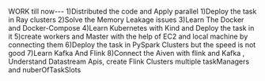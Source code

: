 WORK till now---
1)Distributed the code and Apply parallel
1)Deploy the task in Ray clusters
2)Solve the Memory Leakage issues
3)Learn The Docker and Docker-Compose
4)Learn Kubernetes with Kind and Deploy the task in it
5)create workers and Master with the help of EC2 and local machine by connecting them
6)Deploy the task in PySpark Clusters but the speed is not good
7)Learn Kafka And Flink
8)Connect the Aiven with flink and Kafka , Understand Datastream Apis, create Flink Clusters multiple taskManagers and nuberOfTaskSlots